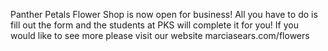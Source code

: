 Panther Petals Flower Shop is now open for business! All you have to do is fill out the form and the students at PKS will complete it for you! If you would like to see more please visit our website marciasears.com/flowers